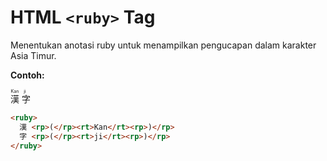 # HTML `<ruby>` Tag

Menentukan anotasi ruby untuk menampilkan pengucapan dalam karakter Asia Timur.

<div class="example">
	<p class="example__label"><strong>Contoh:</strong></p>
	<div class="example__preview">
<ruby>
  漢 <rp>(</rp><rt>Kan</rt><rp>)</rp>
  字 <rp>(</rp><rt>ji</rt><rp>)</rp>
</ruby>
	</div>
</div>

```html
<ruby>
  漢 <rp>(</rp><rt>Kan</rt><rp>)</rp>
  字 <rp>(</rp><rt>ji</rt><rp>)</rp>
</ruby>
```